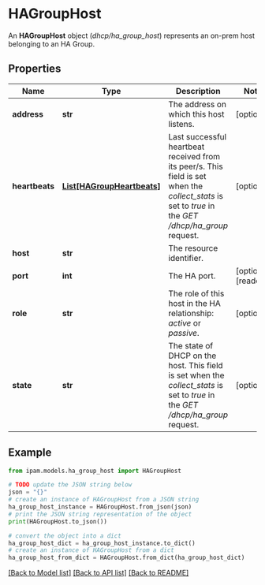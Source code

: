 # HAGroupHost

An __HAGroupHost__ object (_dhcp/ha_group_host_) represents an on-prem host belonging to an HA Group.

## Properties

Name | Type | Description | Notes
------------ | ------------- | ------------- | -------------
**address** | **str** | The address on which this host listens. | [optional] 
**heartbeats** | [**List[HAGroupHeartbeats]**](HAGroupHeartbeats.md) | Last successful heartbeat received from its peer/s. This field is set when the _collect_stats_ is set to _true_ in the _GET_ _/dhcp/ha_group_ request. | [optional] 
**host** | **str** | The resource identifier. | 
**port** | **int** | The HA port. | [optional] [readonly] 
**role** | **str** | The role of this host in the HA relationship: _active_ or _passive_. | [optional] 
**state** | **str** | The state of DHCP on the host. This field is set when the _collect_stats_ is set to _true_ in the _GET_ _/dhcp/ha_group_ request. | [optional] 

## Example

```python
from ipam.models.ha_group_host import HAGroupHost

# TODO update the JSON string below
json = "{}"
# create an instance of HAGroupHost from a JSON string
ha_group_host_instance = HAGroupHost.from_json(json)
# print the JSON string representation of the object
print(HAGroupHost.to_json())

# convert the object into a dict
ha_group_host_dict = ha_group_host_instance.to_dict()
# create an instance of HAGroupHost from a dict
ha_group_host_from_dict = HAGroupHost.from_dict(ha_group_host_dict)
```
[[Back to Model list]](../README.md#documentation-for-models) [[Back to API list]](../README.md#documentation-for-api-endpoints) [[Back to README]](../README.md)


